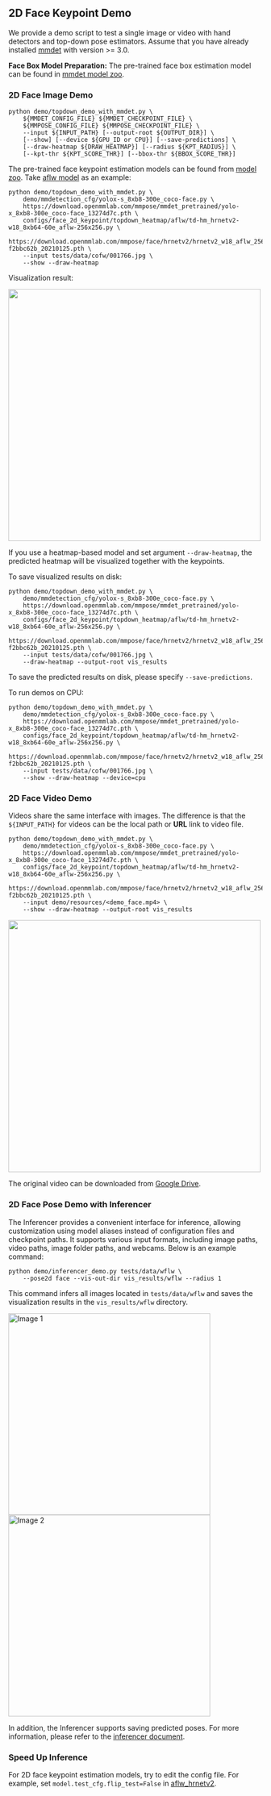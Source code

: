 ## 2D Face Keypoint Demo

We provide a demo script to test a single image or video with hand detectors and top-down pose estimators. Assume that you have already installed [mmdet](https://github.com/open-mmlab/mmdetection) with version >= 3.0.

**Face Box Model Preparation:** The pre-trained face box estimation model can be found in [mmdet model zoo](/demo/docs/mmdet_modelzoo.md).

### 2D Face Image Demo

```shell
python demo/topdown_demo_with_mmdet.py \
    ${MMDET_CONFIG_FILE} ${MMDET_CHECKPOINT_FILE} \
    ${MMPOSE_CONFIG_FILE} ${MMPOSE_CHECKPOINT_FILE} \
    --input ${INPUT_PATH} [--output-root ${OUTPUT_DIR}] \
    [--show] [--device ${GPU_ID or CPU}] [--save-predictions] \
    [--draw-heatmap ${DRAW_HEATMAP}] [--radius ${KPT_RADIUS}] \
    [--kpt-thr ${KPT_SCORE_THR}] [--bbox-thr ${BBOX_SCORE_THR}]
```

The pre-trained face keypoint estimation models can be found from [model zoo](https://mmpose.readthedocs.io/en/1.x/model_zoo/face_2d_keypoint.html).
Take [aflw model](https://download.openmmlab.com/mmpose/face/hrnetv2/hrnetv2_w18_aflw_256x256-f2bbc62b_20210125.pth) as an example:

```shell
python demo/topdown_demo_with_mmdet.py \
    demo/mmdetection_cfg/yolox-s_8xb8-300e_coco-face.py \
    https://download.openmmlab.com/mmpose/mmdet_pretrained/yolo-x_8xb8-300e_coco-face_13274d7c.pth \
    configs/face_2d_keypoint/topdown_heatmap/aflw/td-hm_hrnetv2-w18_8xb64-60e_aflw-256x256.py \
    https://download.openmmlab.com/mmpose/face/hrnetv2/hrnetv2_w18_aflw_256x256-f2bbc62b_20210125.pth \
    --input tests/data/cofw/001766.jpg \
    --show --draw-heatmap
```

Visualization result:

<img src="https://user-images.githubusercontent.com/26127467/220538388-582ce90d-751a-40dd-ac06-3bc078b773a0.jpg" height="500px" alt><br>

If you use a heatmap-based model and set argument `--draw-heatmap`, the predicted heatmap will be visualized together with the keypoints.

To save visualized results on disk:

```shell
python demo/topdown_demo_with_mmdet.py \
    demo/mmdetection_cfg/yolox-s_8xb8-300e_coco-face.py \
    https://download.openmmlab.com/mmpose/mmdet_pretrained/yolo-x_8xb8-300e_coco-face_13274d7c.pth \
    configs/face_2d_keypoint/topdown_heatmap/aflw/td-hm_hrnetv2-w18_8xb64-60e_aflw-256x256.py \
    https://download.openmmlab.com/mmpose/face/hrnetv2/hrnetv2_w18_aflw_256x256-f2bbc62b_20210125.pth \
    --input tests/data/cofw/001766.jpg \
    --draw-heatmap --output-root vis_results
```

To save the predicted results on disk, please specify `--save-predictions`.

To run demos on CPU:

```shell
python demo/topdown_demo_with_mmdet.py \
    demo/mmdetection_cfg/yolox-s_8xb8-300e_coco-face.py \
    https://download.openmmlab.com/mmpose/mmdet_pretrained/yolo-x_8xb8-300e_coco-face_13274d7c.pth \
    configs/face_2d_keypoint/topdown_heatmap/aflw/td-hm_hrnetv2-w18_8xb64-60e_aflw-256x256.py \
    https://download.openmmlab.com/mmpose/face/hrnetv2/hrnetv2_w18_aflw_256x256-f2bbc62b_20210125.pth \
    --input tests/data/cofw/001766.jpg \
    --show --draw-heatmap --device=cpu
```

### 2D Face Video Demo

Videos share the same interface with images. The difference is that the `${INPUT_PATH}` for videos can be the local path or **URL** link to video file.

```shell
python demo/topdown_demo_with_mmdet.py \
    demo/mmdetection_cfg/yolox-s_8xb8-300e_coco-face.py \
    https://download.openmmlab.com/mmpose/mmdet_pretrained/yolo-x_8xb8-300e_coco-face_13274d7c.pth \
    configs/face_2d_keypoint/topdown_heatmap/aflw/td-hm_hrnetv2-w18_8xb64-60e_aflw-256x256.py \
    https://download.openmmlab.com/mmpose/face/hrnetv2/hrnetv2_w18_aflw_256x256-f2bbc62b_20210125.pth \
    --input demo/resources/<demo_face.mp4> \
    --show --draw-heatmap --output-root vis_results
```

<img src="https://user-images.githubusercontent.com/26127467/220541430-6ade5a59-3d06-466a-a94d-00c82ff96a00.gif" height="500px" alt><br>

The original video can be downloaded from [Google Drive](https://drive.google.com/file/d/1kQt80t6w802b_vgVcmiV_QfcSJ3RWzmb/view?usp=sharing).

### 2D Face Pose Demo with Inferencer

The Inferencer provides a convenient interface for inference, allowing customization using model aliases instead of configuration files and checkpoint paths. It supports various input formats, including image paths, video paths, image folder paths, and webcams. Below is an example command:

```shell
python demo/inferencer_demo.py tests/data/wflw \
    --pose2d face --vis-out-dir vis_results/wflw --radius 1
```

This command infers all images located in `tests/data/wflw` and saves the visualization results in the `vis_results/wflw` directory.

<img src="https://user-images.githubusercontent.com/26127467/229793095-702f9d3b-461f-45bd-8535-d628e33bc907.jpg" alt="Image 1" width="400"/>

<img src="https://user-images.githubusercontent.com/26127467/229793121-9969f014-70da-40b5-8561-e21c3edd1aeb.jpg" alt="Image 2" width="400"/>

In addition, the Inferencer supports saving predicted poses. For more information, please refer to the [inferencer document](https://mmpose.readthedocs.io/en/dev-1.x/user_guides/inference.html#inferencer-a-unified-inference-interface).

### Speed Up Inference

For 2D face keypoint estimation models, try to edit the config file. For example, set `model.test_cfg.flip_test=False` in [aflw_hrnetv2](../../configs/face_2d_keypoint/topdown_heatmap/aflw/td-hm_hrnetv2-w18_8xb64-60e_aflw-256x256.py#90).
